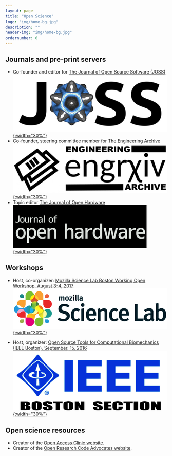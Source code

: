 ```yaml
---
layout: page
title: "Open Science"
logo: "img/home-bg.jpg"
description: ""
header-img: "img/home-bg.jpg"
ordernumber: 6
---
```


## Journals and pre-print servers
* Co-founder and editor for [The Journal of Open Source Software (JOSS)](https://joss.theoj.org)   
[![The Journal of Open Source Software (JOSS)](/img/JOSS_banner.png){:width="30%"}](https://joss.theoj.org)
* Co-founder, steering committee member for [The Engineering Archive](https://engrxiv.org/)   
[![The Engineering Archive](/img/engrXiv_banner.png){:width="30%"}](https://joss.theoj.org)
* Topic editor [The Journal of Open Hardware](https://openhardware.metajnl.com/)   
[![The Journal of Open Hardware](/img/JOH_banner.png){:width="30%"}](https://openhardware.metajnl.com/)

## Workshops
* Host, co-organizer: [Mozilla Science Lab Boston Working Open Workshop, August 3-4, 2017](https://mozillascience.github.io/WOW-Boston/)   
[![MozillaScienceBostonWOW](/img/mozilla-science-lab-logo.png){:width="30%"}](https://mozillascience.github.io/WOW-Boston/)

* Host, organizer: [Open Source Tools for Computational Biomechanics (IEEE Boston), September, 15, 2016](http://ieeeboston.org/open-source-tools-computational-biomechanics/)   
[![IEEE Boston workshop](/img/IEEE_Boston.jpg){:width="30%"}](http://ieeeboston.org/open-source-tools-computational-biomechanics/)

## Open science resources
* Creator of the [Open Access Clinic website](https://openaccessclinic.github.io/OA_clinic/).
* Creator of the [Open Research Code Advocates website](https://openresearchcodeadvocates.github.io/ORCA/).
